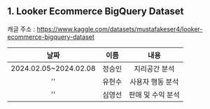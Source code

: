 ## 1. Looker Ecommerce BigQuery Dataset
캐글 주소 : https://www.kaggle.com/datasets/mustafakeser4/looker-ecommerce-bigquery-dataset

            
|날짜|이름|내용|
|:---:|:---:|:---:|
|2024.02.05~2024.02.08|정승인|지리공간 분석|
|''|유헌수|사용자 행동 분석|
|''|심영선|판매 및 수익 분석|


